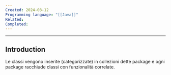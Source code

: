 ```yaml
---
Created: 2024-03-12
Programming language: "[[Java]]"
Related: 
Completed:
---
```

---
## Introduction
Le classi vengono inserite (categorizzate) in collezioni dette package e ogni package racchiude classi con funzionalità correlate.